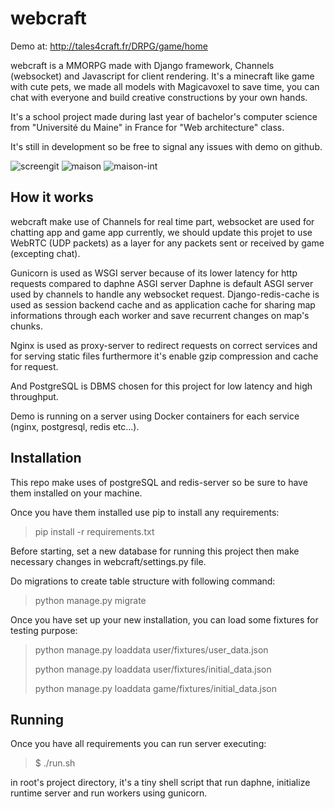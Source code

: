 # webcraft

Demo at: http://tales4craft.fr/DRPG/game/home

webcraft is a MMORPG made with Django framework, Channels (websocket) and Javascript for client rendering.
It's a minecraft like game with cute pets, we made all models with Magicavoxel to save time, you can chat with everyone and
build creative constructions by your own hands.

It's a school project made during last year of bachelor's computer science from "Université du Maine" in France for "Web architecture" class.

It's still in development so be free to signal any issues with demo on github.


![screengit](https://cloud.githubusercontent.com/assets/15633085/24589764/66176b4a-17e0-11e7-8d2b-a723c2accf7a.png)
![maison](https://cloud.githubusercontent.com/assets/15633085/24629799/a071c7ba-18ba-11e7-9073-06a30a203574.png)
![maison-int](https://cloud.githubusercontent.com/assets/15633085/24629816/b2213950-18ba-11e7-8f05-e84e1e67c9cd.png)

## How it works

webcraft make use of Channels for real time part, websocket are used for chatting app and game app currently, we should
update this projet to use WebRTC (UDP packets) as a layer for any packets sent or received by game (excepting chat).

Gunicorn is used as WSGI server because of its lower latency for http requests compared to daphne ASGI server
Daphne is default ASGI server used by channels to handle any websocket request.
Django-redis-cache is used as session backend cache and as application cache for sharing map informations through each worker
and save recurrent changes on map's chunks.

Nginx is used as proxy-server to redirect requests on correct services and for serving static files furthermore it's enable gzip compression and cache for request.

And PostgreSQL is DBMS chosen for this project for low latency and high throughput.

Demo is running on a server using Docker containers for each service (nginx, postgresql, redis etc...).

## Installation

This repo make uses of postgreSQL and redis-server so be sure to have them installed on your machine.

Once you have them installed use pip to install any requirements:

> pip install -r requirements.txt

Before starting, set a new database for running this project then make necessary changes in webcraft/settings.py file.

Do migrations to create table structure with following command:

> python manage.py migrate

Once you have set up your new installation, you can load some fixtures for testing purpose:

> python manage.py loaddata user/fixtures/user_data.json
>
> python manage.py loaddata user/fixtures/initial_data.json
>
> python manage.py loaddata game/fixtures/initial_data.json

## Running

Once you have all requirements you can run server executing:
>$ ./run.sh

in root's project directory, it's a tiny shell script that run daphne, initialize runtime server and run workers using gunicorn.
